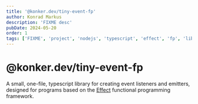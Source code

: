 ```yaml
---
title: '@konker.dev/tiny-event-fp'
author: Konrad Markus
description: 'FIXME desc'
pubDate: 2024-05-20
order: 1
tags: ['FIXME', 'project', 'nodejs', 'typescript', 'effect', 'fp', 'lib']
---
```


# @konker.dev/tiny-event-fp

A small, one-file, typescript library for creating event listeners and emitters, designed for programs based on the [Effect](https://effect.website/) functional programming framework.

